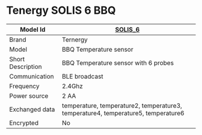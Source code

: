 # Tenergy SOLIS 6 BBQ

|Model Id|[SOLIS_6](https://github.com/theengs/decoder/blob/development/src/devices/IBT_6XS_SOLIS6_json.h)|
|-|-|
|Brand|Ternergy|
|Model|BBQ Temperature sensor|
|Short Description|BBQ Temperature sensor with 6 probes|
|Communication|BLE broadcast|
|Frequency|2.4Ghz|
|Power source|2 AA|
|Exchanged data|temperature, temperature2, temperature3, temperature4, temperature5, temperature6|
|Encrypted|No|
